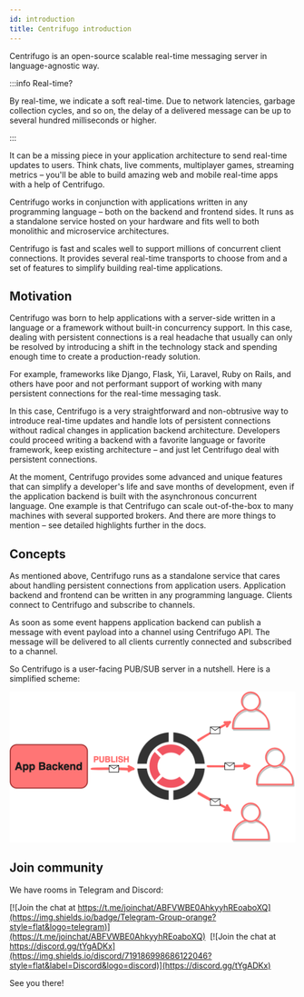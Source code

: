 ```yaml
---
id: introduction
title: Centrifugo introduction
---
```


Centrifugo is an open-source scalable real-time messaging server in language-agnostic way.

:::info Real-time?

By real-time, we indicate a soft real-time. Due to network latencies, garbage collection cycles, and so on, the delay of a delivered message can be up to several hundred milliseconds or higher.

:::

It can be a missing piece in your application architecture to send real-time updates to users. Think chats, live comments, multiplayer games, streaming metrics – you'll be able to build amazing web and mobile real-time apps with a help of Centrifugo.

Centrifugo works in conjunction with applications written in any programming language – both on the backend and frontend sides. It runs as a standalone service hosted on your hardware and fits well to both monolithic and microservice architectures. 

Centrifugo is fast and scales well to support millions of concurrent client connections. It provides several real-time transports to choose from and a set of features to simplify building real-time applications.

## Motivation

Centrifugo was born to help applications with a server-side written in a language or a framework without built-in concurrency support. In this case, dealing with persistent connections is a real headache that usually can only be resolved by introducing a shift in the technology stack and spending enough time to create a production-ready solution.

For example, frameworks like Django, Flask, Yii, Laravel, Ruby on Rails, and others have poor and not performant support of working with many persistent connections for the real-time messaging task.

In this case, Centrifugo is a very straightforward and non-obtrusive way to introduce real-time updates and handle lots of persistent connections without radical changes in application backend architecture. Developers could proceed writing a backend with a favorite language or favorite framework, keep existing architecture – and just let Centrifugo deal with persistent connections.

At the moment, Centrifugo provides some advanced and unique features that can simplify a developer's life and save months of development, even if the application backend is built with the asynchronous concurrent language. One example is that Centrifugo can scale out-of-the-box to many machines with several supported brokers. And there are more things to mention – see detailed highlights further in the docs.

## Concepts

As mentioned above, Centrifugo runs as a standalone service that cares about handling persistent connections from application users. Application backend and frontend can be written in any programming language. Clients connect to Centrifugo and subscribe to channels.

As soon as some event happens application backend can publish a message with event payload into a channel using Centrifugo API. The message will be delivered to all clients currently connected and subscribed to a channel.

So Centrifugo is a user-facing PUB/SUB server in a nutshell. Here is a simplified scheme: 

![Centrifugo scheme](/img/scheme_sketch.png)

## Join community

We have rooms in Telegram and Discord:

[![Join the chat at https://t.me/joinchat/ABFVWBE0AhkyyhREoaboXQ](https://img.shields.io/badge/Telegram-Group-orange?style=flat&logo=telegram)](https://t.me/joinchat/ABFVWBE0AhkyyhREoaboXQ) &nbsp;[![Join the chat at https://discord.gg/tYgADKx](https://img.shields.io/discord/719186998686122046?style=flat&label=Discord&logo=discord)](https://discord.gg/tYgADKx)

See you there!
